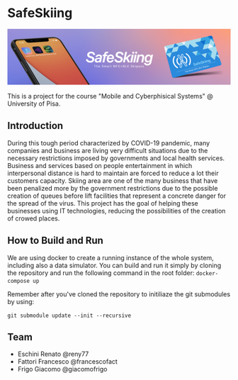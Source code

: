 # SafeSkiing
![Banner](repo_banner.png "Banner")

This is a project for the course "Mobile and Cyberphisical Systems" @ University of Pisa.

## Introduction
During this tough period characterized by COVID-19 pandemic, many companies and business are living very difficult situations due to the necessary restrictions imposed by governments and local health services. Business and services based on people entertainment in which interpersonal distance is hard to maintain are forced to reduce a lot their customers capacity. Skiing area are one of the many business that have been penalized more by the government restrictions due to the possible creation of queues before lift facilities that represent a concrete danger for the spread of the virus. This project has the goal of helping these businesses using IT technologies, reducing the possibilities of the creation of crowed places.

## How to Build and Run
We are using docker to create a running instance of the whole system, including also a data simulator.
You can build and run it simply by cloning the repository and run the following command in the root folder: `docker-compose up`

Remember after you've cloned the repository to initiliaze the git submodules by using:
```
git submodule update --init --recursive
```


## Team
- Eschini Renato @reny77
- Fattori Francesco @francescofact
- Frigo Giacomo @giacomofrigo

